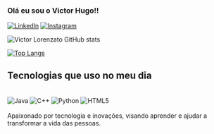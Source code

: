### Olá eu sou o Victor Hugo!!

[![Linkedln](https://img.shields.io/badge/LinkedIn-0077B5?style=for-the-badge&logo=linkedin&logoColor=white)](https://www.linkedin.com/in/victor-hugo-lorenzato-513604237/)
[![Instagram](https://img.shields.io/badge/Instagram-E4405F?style=for-the-badge&logo=instagram&logoColor=white)](https://www.instagram.com/victorlorenzato/)

![Victor Lorenzato GitHub stats](https://github-readme-stats.vercel.app/api?username=Victor-Hugo-Lorenzato&show_icons=true&theme=dracula)

[![Top Langs](https://github-readme-stats.vercel.app/api/top-langs/?username=Victor-Hugo-Lorenzato&layout=donut)](https://github.com/Victor-Hugo-Lorenzato/github-readme-stats)

## Tecnologias que uso no meu dia

<div style="display: inline_block"><br/>
  <img align="center" alt="Java"src="https://img.shields.io/badge/Java-ED8B00?style=for-the-badge&logo=openjdk&logoColor=white" />
  <img align="center" alt="C++"src="https://img.shields.io/badge/C%2B%2B-00599C?style=for-the-badge&logo=c%2B%2B&logoColor=white" />
  <img align="center" alt="Python"src="https://img.shields.io/badge/Python-14354C?style=for-the-badge&logo=python&logoColor=white" />
  <img align="center" alt="HTML5"src="https://img.shields.io/badge/HTML5-E34F26?style=for-the-badge&logo=html5&logoColor=white" />
</div>
<br/>
 Apaixonado por tecnologia e inovações, visando aprender e ajudar a transformar a vida das pessoas.
  
  
